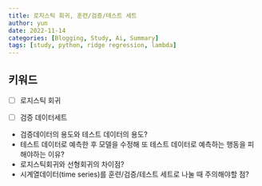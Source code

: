 ```yaml
---
title: 로지스틱 회귀, 훈련/검증/테스트 세트
author: yun
date: 2022-11-14
categories: [Blogging, Study, Ai, Summary]
tags: [study, python, ridge regression, lambda]
---
```


## 키워드
- [ ] 로지스틱 회귀
- [ ] 검증 데이터세트


* 검증데이터의 용도와 테스트 데이터의 용도?
* 테스트 데이터로 예측한 후 모델을 수정해 또 테스트 데이터로 예측하는 행동을 피해야하는 이유?
* 로지스틱회귀와 선형회귀의 차이점?
* 시계열데이터(time series)를 훈련/검증/테스트 세트로 나눌 때 주의해야할 점?
